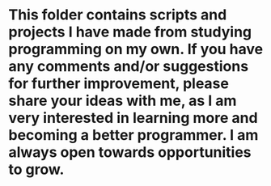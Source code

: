 #	This folder contains scripts and projects I have made from studying programming on my own. If you have any comments and/or suggestions for further improvement, please share your ideas with me, as I am very interested in learning more and becoming a better programmer. I am always open towards opportunities to grow. 
